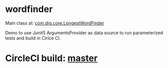 # wordfinder

Main class at: 
[com.dig.core.LongestWordFinder](src/main/java/com/dig/core/LongestWordFinder.java)

Demo to use Junit5 ArgumentsProvider as data source to run parameterized tests and build in Cirlce CI. 

# CircleCI build: [master](https://circleci.com/gh/digpulls/wordfinder/tree/master)
